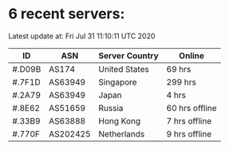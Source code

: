 # 6 recent servers:

Latest update at: Fri Jul 31 11:10:11 UTC 2020

| ID | ASN | Server Country | Online |
| -- | --- | -------------- | ------ |
| #.D09B | AS174 | United States | 69 hrs |
| #.7F1D | AS63949 | Singapore | 299 hrs |
| #.2A79 | AS63949 | Japan | 4 hrs |
| #.8E62 | AS51659 | Russia | 60 hrs offline |
| #.33B9 | AS63888 | Hong Kong | 7 hrs offline |
| #.770F | AS202425 | Netherlands | 9 hrs offline |

